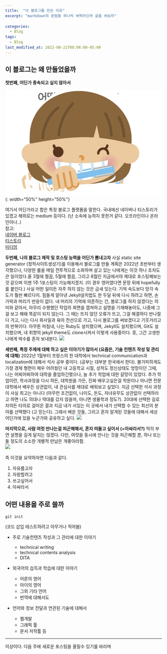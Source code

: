 ```yaml
---
title:  "이 블로그를 만든 이유"
excerpt: "markdown의 문법을 하나씩 써먹어으며 글을 써보자"

categories:
  - Blog
tags:
  - Blog
last_modified_at: 2022-08-21T08:06:00-05:00
---
```



## 이 블로그는 왜 만들었을까

**첫번째, 어딘가 종속되고 싶지 않아서**  

![image](\assets\images\Screenshot.png){: width="50%" height="50%"}  

여기서 어딘가라고 함은 특정 블로그 플랫폼을 말한다. 국내에선 네이버나 티스토리가 있겠고 해외로는 medium 등이다. (난 소속에 능하지 못한거 같다. 오프라인이나 온라인이나..)  
참고:  
[네이버 블로그](https://section.blog.naver.com/)  
[티스토리](https://www.tistory.com/)  
[미디엄](https://medium.com/)  

**두번째, 나의 블로그 제작 및 호스팅 능력을 어딘가 뽐내고자**
사실 static site generator (정적사이트생성기)를 이용해서 블로그를 만들 계획은 2022년 초반부터 생각했으나, 다양한 롤을 매일 전투적으로 소화하며 살고 있는 나에게는 이것 하나 조차도 큰 일이었다.올 3월에 찔끔, 5월에 찔끔, 그리고 8월인 지금에서야 제대로 포스팅해보는 것 같으며 이젠 1주 1포스팅이 가능해지겠지. (이 경우 영어였다면 문장 뒤에 hopefully를 붙인다.) 사실 어떤 일이든 자주 하지 않는 것은 금새 잊는다. 기억 속도보다 망각 속도가 훨씬 빠르다지. 힘들게 알아낸 Jekyll설치법도 한 두달 뒤에 다시 하려고 하면, 손가락과 머리가 반응이 없다. 내 머리의 기억에 의존하는 건, 블로그를 하지 않겠다는 의미와 같아서, 아무리 수행했던 작업의 화면을 캡쳐하고 설명을 기재해놓아도, 나중에 그걸 보고 해돼 똑같이 되지 않는다. 그 때는 뜨지 않던 오류가 뜨고, 그걸 해결하다 반나절 다 가고, 나는 다시 회사일과 육아 전선으로 가고, 다시 블로그를 써보겠다고 기웃거리고의 반복이다. 아무튼 마침내, 나는 Ruby도 설치했으며, Jekyll도 설치했으며, Git도 설치했으며, 내 취향의 jekyll theme도 clone시켜서 이렇게 사용중이다. 훗, 그간 고생한 나에게 박수를 혼자 보내본다. 
![](https://user-images.githubusercontent.com/35909661/186021104-402ed9fe-eaf8-4676-9928-3260dfdada06.jpg)  

**세번째, 특정 주제에 대해 하고 싶은 이야기가 많아서 (요즘은, 기술 컨텐츠 작성 및 관리에 대해)**
2022년 1월부터 프랑스의 한 대학에서 technical communication과 localization에 대해서 석사 공부 중이다. (공부는 대부분 한국에서 한다). 불가피하게도 가정 경제 형편이 매우 어려웠던 내 고등학교 시절, 성적도 정신상태도 엉망이던 그때, 나는 어찌어찌하여 대학을 졸업하긴했으나, 늘 추가 학업에 대한 갈망이 있었다. 추가 학업이란, 학사과정을 다시 하든, 대학원을 가든, 진짜 배우고싶은걸 학원이나 아니면 전문대학에서 배우든 상관없이, 내 관심사를 제대로 배워보고 싶었다. 지금 선택한 석사 과정이 사실 최고는 아니다 (아무런 조건없이, 나이도, 돈도, 자녀유무도 상관없이 선택하라고 하면 나도 의대나 약대를 갔지 않을까, 아니면 생물학과 정도?). 20대에 선택한 길로 자의든 타의로 걸어온 결과 지금 내가 서있는 이 곳에서 내가 선택할 수 있는 최선의 분야를 선택했다 (고 믿는다). 그래서 배운 것들, 그리고 혼자 알게된 것들에 대해서 세상 어딘가에 있을 누군가와 공유하고 싶다.
![](https://pixabay.com/images/id-2724509/)

**마지막으로, 사람 여럿 만나는걸 피곤해해서, 혼자 떠들고 싶어서 (=아싸라서?)**
딱히 부연 설명을 길게 달지는 않겠다. 다만, 여럿을 동시에 만나는 것을 피곤해할 뿐, 하나 또는 둘 정도의 소소한 개별적 만남은 개좋아라함.  
![](https://github.com/dawn718718/blogv2/commit/6b927c606c5d01fdb018a23b26a48fc23ee82be3)  

즉 이것을 요약하자면 다음과 같다.  
1. 자유롭고자
2. 자랑할려고 
3. 쓰고싶어서  
4. 아싸라서

## 어떤 내용을 주로 쓸까  

```
git init
```
(코드 삽입 테스트하려고 아무거나 적어봄)
* 주로 기술컨텐츠 작성과 그 관리에 대한 이야기
	* technical writing
	* technical contents analysis
	* DITA

* 외국어의 습득과 학습에 대한 이야기	  
	* 어른의 영어  
	* 아이의 영어
	* 그외 기타 언어
	* 번역에 대해서도 
	
* 언어와 정보 전달과 연관된 기술에 대해서  
	* 웹개발
	* 그래픽 툴
	* 문서 저작툴 등

***
이상이다. 다음 주에 새로운 포스팅을 올릴수 있기를 바라며